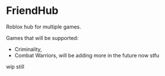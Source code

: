 # FriendHub 
Roblox hub for multiple games.

Games that will be supported:

- Criminality,
- Combat Warriors,
will be adding more in the future now stfu

wip still
